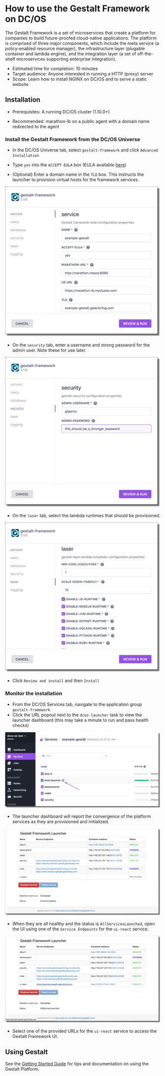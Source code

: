 # How to use the Gestalt Framework on DC/OS

The Gestalt Framework is a set of microservices that create a platform for companies to build future-proofed cloud-native applications.  The platform is comprised of three major components, which include the meta service (a policy-enabled resource manager), the infrastructure layer (plugable container and lambda engine), and the integration layer (a set of off-the-shelf microservices supporting enterprise integration).

- Estimated time for completion: 10 minutes
- Target audience: Anyone interested in running a HTTP (proxy) server
- Scope: Learn how to install NGINX on DC/OS and to serve a static website

## Installation

- Prerequisites: A running DC/OS cluster (1.10.0+)

- Recommended: marathon-lb on a public agent with a domain name redirected to the agent

### Install the Gestalt Framework from the DC/OS Universe

* In the DC/OS Universe tab, select `gestalt-framework` and click `Advanced Installation`

* Type `yes` into the `ACCEPT-EULA` box (EULA available [here](http://www.galacticfog.com/gestalt-eula.html))

* (Optional) Enter a domain name in the `TLD` box. This instructs the launcher to provision virtual hosts for the framework services.

![Main configuration](img/install-main.png)

* On the `security` tab, enter a username and strong password for the admin user. Note these for use later.

![Security configuration](img/install-security.png)

* On the `laser` tab, select the lambda runtimes that should be provisioned.

![Laser configuration](img/install-laser.png)

* Click `Review and install` and then `Install`

### Monitor the installation

* From the DC/OS Services tab, navigate to the application group `gestalt-framework`
* Click the URL popout next to the `dcos-launcher` task to view the launcher dashboard (this may take a minute to run and pass health checks)

![Open the launcher dashboard](img/launcher-service.png)

* The launcher dashboard will report the convergence of the platform services as they are provisioned and initialized.

![Launcher dashboard shows launching services](img/launch-in-progress.png)

* When they are all healthy and the status is `AllServicesLaunched`, open the UI using one of the `Service Endpoints` for the `ui-react` service.

![Launch is complete](img/launch-complete.png)

* Select one of the provided URLs for the `ui-react` service to access the Gestalt Framework UI.

## Using Gestalt

See the [Getting Started Guide](http://docs.galacticfog.com/overview/introduction/) for tips and documentation on using the Gestalt Platform.
